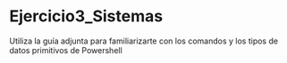 # Ejercicio3_Sistemas
Utiliza la guía adjunta para familiarizarte con los comandos y los tipos de datos primitivos de Powershell
